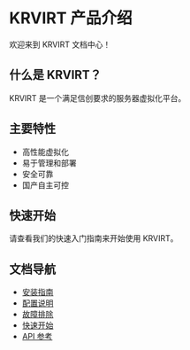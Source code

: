 # KRVIRT 产品介绍

欢迎来到 KRVIRT 文档中心！ <Term name="KRVIRT" desc="服务器虚拟化平台" descEn="Server Virtualization Platform" full="KR 虚拟化平台" fullEn="KR Virtualization Platform" />

## 什么是 KRVIRT？

KRVIRT 是一个满足信创要求的服务器虚拟化平台。<Term name="虚拟化" desc="通过抽象层将物理资源转换为逻辑资源的技术" descEn="Technology to abstract physical resources into logical resources" full="虚拟化" fullEn="Virtualization" />

## 主要特性

- 高性能虚拟化 <Term name="调度" desc="资源分配到合适节点的策略过程" descEn="Strategy process assigning workloads to proper nodes" full="调度" fullEn="Scheduling" />
- 易于管理和部署
- 安全可靠
- 国产自主可控

## 快速开始

请查看我们的快速入门指南来开始使用 KRVIRT。

## 文档导航

- [安装指南](./installation)
- [配置说明](./configuration)
- [故障排除](./troubleshooting)
- [快速开始](./quick-start)
- [API 参考](./api-reference)
